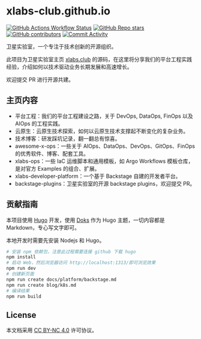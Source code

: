 # xlabs-club.github.io

[![GitHub Actions Workflow Status](https://img.shields.io/github/actions/workflow/status/xlabs-club/xlabs-club.github.io/.github%2Fworkflows%2Fgh-pages.yml)](https://github.com/xlabs-club/xlabs-club.github.io/actions)
[![GitHub Repo stars](https://img.shields.io/github/stars/xlabs-club/xlabs-club.github.io)](https://github.com/xlabs-club/xlabs-club.github.io/stargazers)
[![GitHub contributors](https://img.shields.io/github/contributors/xlabs-club/xlabs-club.github.io)](https://github.com/xlabs-club/xlabs-club.github.io/graphs/contributors)
[![Commit Activity](https://img.shields.io/github/commit-activity/m/xlabs-club/xlabs-club.github.io)](https://github.com/xlabs-club/xlabs-club.github.io)

卫星实验室，一个专注于技术创新的开源组织。

此项目为卫星实验室主页 [xlabs.club][] 的源码，在这里将分享我们的平台工程实践经验，介绍如何以技术驱动业务长期发展和高速增长。

欢迎提交 PR 进行开源共建。

## 主页内容

- 平台工程：我们的平台工程建设之路，关于 DevOps, DataOps, FinOps 以及 AIOps 的工程实践。
- 云原生：云原生技术探索，如何以云原生技术支撑起不断变化的复杂业务。
- 技术博客：研发踩坑记录，翻一翻总有惊喜。
- awesome-x-ops：一些关于 AIOps、DataOps、DevOps、GitOps、FinOps 的优秀软件、博客、配套工具。
- xlabs-ops：一些 IaC 运维脚本和通用模板，如 Argo Workflows 模板仓库，是对官方 Examples 的组合、扩展。
- xlabs-developer-platform：一个基于 Backstage 自建的开发者平台。
- backstage-plugins：卫星实验室的开源 backstage plugins，欢迎提交 PR。

## 贡献指南

本项目使用 [Hugo][] 开发，使用 [Doks][] 作为 Hugo 主题，一切内容都是 Markdown，专心写文字即可。

本地开发时需要先安装 Nodejs 和 Hugo。

```bash
# 安装 npm 依赖包，注意此过程需要连接 github 下载 hugo
npm install
# 启动 Web，然后浏览器访问 http://localhost:1313/即可浏览效果
npm run dev
# 创建新页面
npm run create docs/platform/backstage.md
npm run create blog/k8s.md
# 编译结果
npm run build
```

## License

本文档采用 [CC BY-NC 4.0][] 许可协议。

[xlabs.club]: https://www.xlabs.club
[Hugo]: https://gohugo.io/
[Doks]: https://github.com/thuliteio/doks
[CC BY-NC 4.0]: https://creativecommons.org/licenses/by-nc/4.0/
